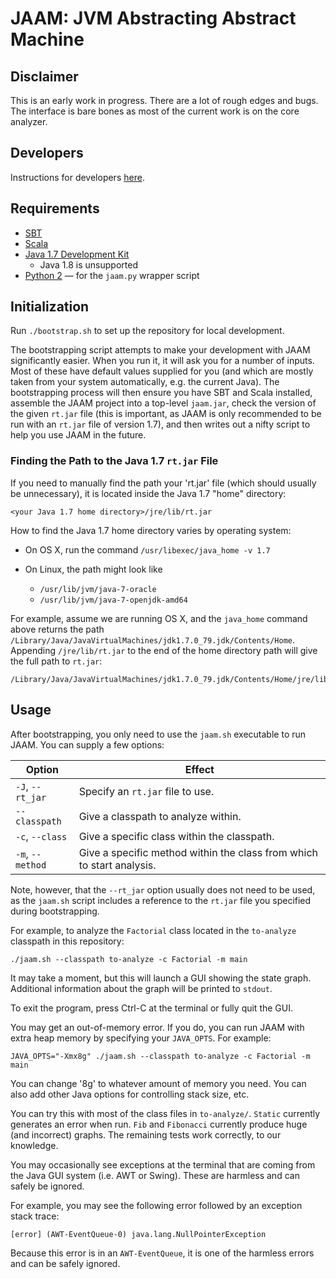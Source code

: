 # JAAM: JVM Abstracting Abstract Machine

## Disclaimer

This is an early work in progress. There are a lot of rough edges and bugs. The
interface is bare bones as most of the current work is on the core analyzer.

## Developers

Instructions for developers [here](docs/DEVELOPERS.md).

## Requirements

* [SBT](http://www.scala-sbt.org/)
* [Scala](http://www.scala-lang.org/)
* [Java 1.7 Development Kit](http://www.oracle.com/technetwork/java/javase/downloads/jdk7-downloads-1880260.html)
  - Java 1.8 is unsupported
* [Python 2](https://www.python.org/downloads/) — for the `jaam.py` wrapper script

## Initialization

Run `./bootstrap.sh` to set up the repository for local development.

The bootstrapping script attempts to make your development with JAAM
significantly easier. When you run it, it will ask you for a number of inputs.
Most of these have default values supplied for you (and which are mostly
taken from your system automatically, e.g. the current Java). The
bootstrapping process will then ensure you have SBT and Scala installed,
assemble the JAAM project into a top-level `jaam.jar`, check the version of
the given `rt.jar` file (this is important, as JAAM is only recommended to be
run with an `rt.jar` file of version 1.7), and then writes out a nifty script
to help you use JAAM in the future.

### Finding the Path to the Java 1.7 `rt.jar` File

If you need to manually find the path your 'rt.jar' file (which should usually
be unnecessary), it is located inside the Java 1.7 "home" directory:

```
<your Java 1.7 home directory>/jre/lib/rt.jar
```

How to find the Java 1.7 home directory varies by operating system:

* On OS X, run the command `/usr/libexec/java_home -v 1.7`

* On Linux, the path might look like
  - `/usr/lib/jvm/java-7-oracle`
  - `/usr/lib/jvm/java-7-openjdk-amd64`

For example, assume we are running OS X, and the `java_home` command above
returns the path
`/Library/Java/JavaVirtualMachines/jdk1.7.0_79.jdk/Contents/Home`.
Appending `/jre/lib/rt.jar` to the end of the home directory path will give
the full path to `rt.jar`:

```
/Library/Java/JavaVirtualMachines/jdk1.7.0_79.jdk/Contents/Home/jre/lib/rt.jar
```

## Usage

After bootstrapping, you only need to use the `jaam.sh` executable to run
JAAM. You can supply a few options:

| Option            | Effect                                                                |
|-------------------|-----------------------------------------------------------------------|
| `-J`, `--rt_jar`  | Specify an `rt.jar` file to use.                                      |
| `--classpath`     | Give a classpath to analyze within.                                   |
| `-c`, `--class`   | Give a specific class within the classpath.                           |
| `-m`, `--method`  | Give a specific method within the class from which to start analysis. |

Note, however, that the `--rt_jar` option usually does not need to be used, as
the `jaam.sh` script includes a reference to the `rt.jar` file you specified
during bootstrapping.

For example, to analyze the `Factorial` class located in the `to-analyze`
classpath in this repository:

```
./jaam.sh --classpath to-analyze -c Factorial -m main
```

It may take a moment, but this will launch a GUI showing the state graph.
Additional information about the graph will be printed to `stdout`.

To exit the program, press Ctrl-C at the terminal or fully quit the GUI.

You may get an out-of-memory error. If you do, you can run JAAM with extra
heap memory by specifying your `JAVA_OPTS`. For example:

```
JAVA_OPTS="-Xmx8g" ./jaam.sh --classpath to-analyze -c Factorial -m main
```

You can change '8g' to whatever amount of memory you need. You can also add
other Java options for controlling stack size, etc.

You can try this with most of the class files in `to-analyze/`. `Static`
currently generates an error when run. `Fib` and `Fibonacci` currently produce
huge (and incorrect) graphs. The remaining tests work correctly, to our
knowledge.

You may occasionally see exceptions at the terminal that are coming from the
Java GUI system (i.e. AWT or Swing). These are harmless and can safely be
ignored.

For example, you may see the following error followed by an exception stack
trace:

```
[error] (AWT-EventQueue-0) java.lang.NullPointerException
```

Because this error is in an `AWT-EventQueue`, it is one of the
harmless errors and can be safely ignored.
